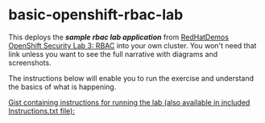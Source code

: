 # basic-openshift-rbac-lab
This deploys the ***sample rbac lab application*** from [RedHatDemos OpenShift Security Lab 3: RBAC](https://github.com/RedHatDemos/SecurityDemos/blob/master/2021Labs/OpenShiftSecurity/documentation/lab3.adoc) into your own cluster. You won't need that link unless you want to see the full narrative with diagrams and screenshots.

The instructions below will enable you to run the exercise and understand the basics of what is happening.

<u>[Gist containing instructions](https://gist.github.com/bizquigs/06ff9635b4b78753d03d05b98b476804) for running the lab (also available in included [Instructions.txt](https://github.com/bizquigs/basic-openshift-rbac-lab/blob/main/Instructions.txt) file):</ul>


